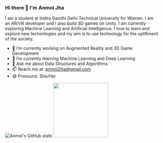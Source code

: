 ### Hi there 👋 I'm Anmol Jha

I am a student at Indira Gandhi Delhi Technical University for Women. I am an AR/VR developer and I also build 3D games on Unity. I am currently exploring Machine Learning and Artificial Intelligence. I love to learn and explore new techonlogies and my aim is to use technology for the upliftment of the society. 

- 🔭 I’m currently working on Augmented Reality and 3D Game Development
- 🌱 I’m currently learning Machine Learning and Deep Learning
- 💬 Ask me about Data Structures and Algorithms
- 📫 Reach me at: anmol2jha@gmail.com
- 😄 Pronouns: She/Her

![Anmol's GitHub stats](https://github-readme-stats.vercel.app/api?username=A-nn-e&show_icons=true&theme=radical)
<img height="180em" src="https://github-readme-stats.vercel.app/api?username=A-nn-e&show_icons=true&hide_border=true&&count_private=true&include_all_commits=true" />
